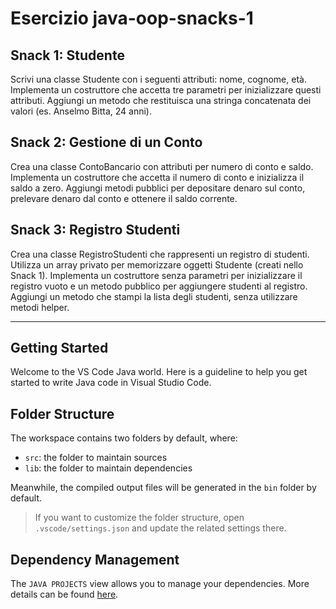 # Esercizio java-oop-snacks-1

## Snack 1: Studente
Scrivi una classe Studente con i seguenti attributi: nome, cognome, età. Implementa un costruttore che accetta tre parametri per inizializzare questi attributi. Aggiungi un metodo che restituisca una stringa concatenata dei valori (es. Anselmo Bitta, 24 anni).

## Snack 2: Gestione di un Conto
Crea una classe ContoBancario con attributi per numero di conto e saldo. Implementa un costruttore che accetta il numero di conto e inizializza il saldo a zero. Aggiungi metodi pubblici per depositare denaro sul conto, prelevare denaro dal conto e ottenere il saldo corrente.

## Snack 3: Registro Studenti
Crea una classe RegistroStudenti che rappresenti un registro di studenti. Utilizza un array privato per memorizzare oggetti Studente (creati nello Snack 1). Implementa un costruttore senza parametri per inizializzare il registro vuoto e un metodo pubblico per aggiungere studenti al registro. Aggiungi un metodo che stampi la lista degli studenti, senza utilizzare metodi helper.

---

## Getting Started

Welcome to the VS Code Java world. Here is a guideline to help you get started to write Java code in Visual Studio Code.

## Folder Structure

The workspace contains two folders by default, where:

- `src`: the folder to maintain sources
- `lib`: the folder to maintain dependencies

Meanwhile, the compiled output files will be generated in the `bin` folder by default.

> If you want to customize the folder structure, open `.vscode/settings.json` and update the related settings there.

## Dependency Management

The `JAVA PROJECTS` view allows you to manage your dependencies. More details can be found [here](https://github.com/microsoft/vscode-java-dependency#manage-dependencies).

